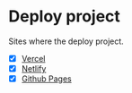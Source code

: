 # Deploy project

Sites where the deploy project.

- [x] [Vercel](https://vercel.com/)
- [x] [Netlify](https://www.netlify.com/)
- [x] [Github Pages](https://pages.github.com/)